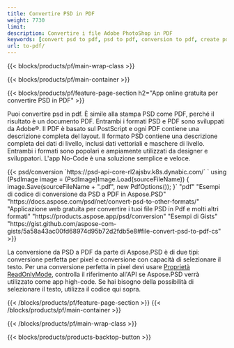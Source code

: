 ```yaml
---
title: Convertire PSD in PDF
weight: 7730
limit: 
description: Convertire i file Adobe PhotoShop in PDF
keywords: [convert psd to pdf, psd to pdf, conversion to pdf, create pdf from psd, print psd as pdf]
url: to-pdf/
---
```


{{< blocks/products/pf/main-wrap-class >}}

{{< blocks/products/pf/main-container >}}

{{< blocks/products/pf/feature-page-section h2="App online gratuita per convertire PSD in PDF" >}}
<p>Puoi convertire psd in pdf. È simile alla stampa PSD come PDF, perché il risultato è un documento PDF. Entrambi i formati PSD e PDF sono sviluppati da Adobe®. Il PDF è basato sul PostScript e ogni PDF contiene una descrizione completa del layout. Il formato PSD contiene una descrizione completa dei dati di livello, inclusi dati vettoriali e maschere di livello. Entrambi i formati sono popolari e ampiamente utilizzati da designer e sviluppatori. L'app No-Code è una soluzione semplice e veloce.</p>
{{< psd/conversion `https://psd-api-core-rl2ajsbv.k8s.dynabic.com/` 
`    using (PsdImage image = (PsdImage)Image.Load(sourceFileName))
    {
        image.Save(sourceFileName + ".pdf", new PdfOptions());
    }` 
	"pdf" 
"Esempi di codice di conversione da PSD a PDF in Aspose.PSD"  "https://docs.aspose.com/psd/net/convert-psd-to-other-formats/" 
"Applicazione web gratuita per convertire i tuoi file PSD in Pdf e molti altri formati" "https://products.aspose.app/psd/conversion" 
"Esempi di Gists" "https://gist.github.com/aspose-com-gists/5a58a43ac00fd68974d95b72d2fdb5e8#file-convert-psd-to-pdf-cs" >}}
<p>La conversione da PSD a PDF da parte di Aspose.PSD è di due tipi: conversione perfetta per pixel e conversione con capacità di selezionare il testo. Per una conversione perfetta in pixel devi usare <a href="https://reference.aspose.com/psd/net/aspose.psd.imageloadoptions/psdloadoptions/readonlymode/">Proprietà ReadOnlyMode</a>, controlla il riferimento all'API se Aspose.PSD verrà utilizzato come app high-code. Se hai bisogno della possibilità di selezionare il testo, utilizza il codice qui sopra.</p>
{{< /blocks/products/pf/feature-page-section >}}
{{< /blocks/products/pf/main-container >}}


{{< /blocks/products/pf/main-wrap-class >}}

{{< blocks/products/products-backtop-button >}}
